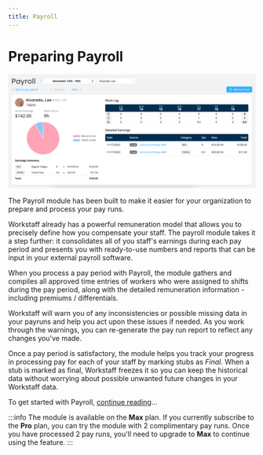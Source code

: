 ```yaml
---
title: Payroll
---
```


# Preparing Payroll

![Payroll interface](./images/paystub-ui.png)

The Payroll module has been built to make it easier for your organization to prepare and process your pay runs.

Workstaff already has a powerful remuneration model that allows you to precisely define how you compensate your staff.
The payroll module takes it a step further: it consolidates all of you staff's earnings during each pay period and
presents you with ready-to-use numbers and reports that can be input in your external payroll software.

When you process a pay period with Payroll, the module gathers and compiles all approved time entries of workers who
were assigned to shifts during the pay period, along with the detailed remuneration information - including premiums / differentials.

Workstaff will warn you of any inconsistencies or possible missing data in your payruns and help you act upon these issues if needed. 
As you work through the warnings, you can re-generate the pay run report to reflect any changes you've made.

Once a pay period is satisfactory, the module helps you track your progress in processing pay for each of your staff by marking
stubs as _Final_. When a stub is marked as final, Workstaff freezes it so you can keep the historical data without worrying about 
possible unwanted future changes in your Workstaff data.

To get started with Payroll, [continue reading](./get-started.md)...

:::info
The module is available on the **Max** plan. If you currently subscribe to the **Pro** plan, you can try the module with
2 complimentary pay runs. Once you have processed 2 pay runs, you'll need to upgrade to **Max** to continue using the feature.
:::
